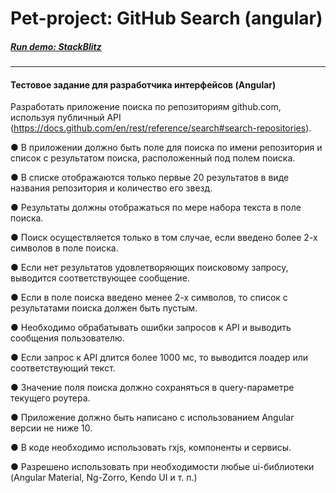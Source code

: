 # Pet-project: GitHub Search (angular)


 ##### [Run demo: StackBlitz](https://stackblitz.com/github/bezrukov-yuriy/pet-project-git)
  
---
#### Тестовое задание для разработчика интерфейсов (Angular)


Разработать приложение поиска по репозиториям github.com, используя публичный API (https://docs.github.com/en/rest/reference/search#search-repositories).



● В приложении должно быть поле для поиска по имени репозитория и список с
результатом поиска, расположенный под полем поиска.

● В списке отображаются только первые 20 результатов в виде названия
репозитория и количество его звезд.

● Результаты должны отображаться по мере набора текста в поле поиска.

● Поиск осуществляется только в том случае, если введено более 2-х символов в
поле поиска.

● Если нет результатов удовлетворяющих поисковому запросу, выводится
соответствующее сообщение.

● Если в поле поиска введено менее 2-х символов, то список с результатами поиска
должен быть пустым.

● Необходимо обрабатывать ошибки запросов к API и выводить сообщения
пользователю.

● Если запрос к API длится более 1000 мс, то выводится лоадер или
соответствующий текст.

● Значение поля поиска должно сохраняться в query-параметре текущего роутера.

● Приложение должно быть написано с использованием Angular версии не ниже 10.

● В коде необходимо использовать rxjs, компоненты и сервисы.

● Разрешено использовать при необходимости любые ui-библиотеки (Angular
Material, Ng-Zorro, Kendo UI и т. п.)
